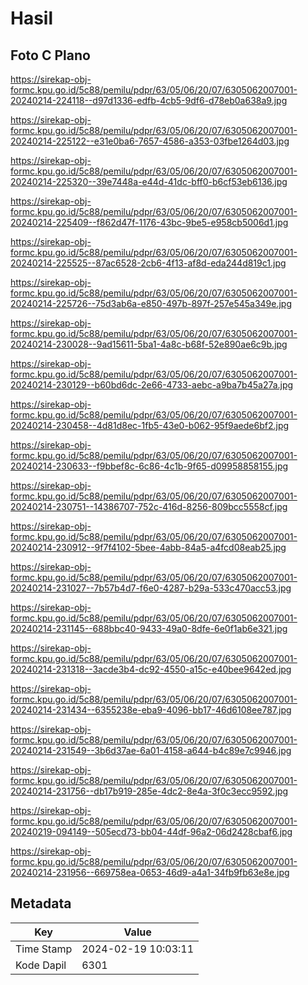 # Hasil

## Foto C Plano

https://sirekap-obj-formc.kpu.go.id/5c88/pemilu/pdpr/63/05/06/20/07/6305062007001-20240214-224118--d97d1336-edfb-4cb5-9df6-d78eb0a638a9.jpg

https://sirekap-obj-formc.kpu.go.id/5c88/pemilu/pdpr/63/05/06/20/07/6305062007001-20240214-225122--e31e0ba6-7657-4586-a353-03fbe1264d03.jpg

https://sirekap-obj-formc.kpu.go.id/5c88/pemilu/pdpr/63/05/06/20/07/6305062007001-20240214-225320--39e7448a-e44d-41dc-bff0-b6cf53eb6136.jpg

https://sirekap-obj-formc.kpu.go.id/5c88/pemilu/pdpr/63/05/06/20/07/6305062007001-20240214-225409--f862d47f-1176-43bc-9be5-e958cb5006d1.jpg

https://sirekap-obj-formc.kpu.go.id/5c88/pemilu/pdpr/63/05/06/20/07/6305062007001-20240214-225525--87ac6528-2cb6-4f13-af8d-eda244d819c1.jpg

https://sirekap-obj-formc.kpu.go.id/5c88/pemilu/pdpr/63/05/06/20/07/6305062007001-20240214-225726--75d3ab6a-e850-497b-897f-257e545a349e.jpg

https://sirekap-obj-formc.kpu.go.id/5c88/pemilu/pdpr/63/05/06/20/07/6305062007001-20240214-230028--9ad15611-5ba1-4a8c-b68f-52e890ae6c9b.jpg

https://sirekap-obj-formc.kpu.go.id/5c88/pemilu/pdpr/63/05/06/20/07/6305062007001-20240214-230129--b60bd6dc-2e66-4733-aebc-a9ba7b45a27a.jpg

https://sirekap-obj-formc.kpu.go.id/5c88/pemilu/pdpr/63/05/06/20/07/6305062007001-20240214-230458--4d81d8ec-1fb5-43e0-b062-95f9aede6bf2.jpg

https://sirekap-obj-formc.kpu.go.id/5c88/pemilu/pdpr/63/05/06/20/07/6305062007001-20240214-230633--f9bbef8c-6c86-4c1b-9f65-d09958858155.jpg

https://sirekap-obj-formc.kpu.go.id/5c88/pemilu/pdpr/63/05/06/20/07/6305062007001-20240214-230751--14386707-752c-416d-8256-809bcc5558cf.jpg

https://sirekap-obj-formc.kpu.go.id/5c88/pemilu/pdpr/63/05/06/20/07/6305062007001-20240214-230912--9f7f4102-5bee-4abb-84a5-a4fcd08eab25.jpg

https://sirekap-obj-formc.kpu.go.id/5c88/pemilu/pdpr/63/05/06/20/07/6305062007001-20240214-231027--7b57b4d7-f6e0-4287-b29a-533c470acc53.jpg

https://sirekap-obj-formc.kpu.go.id/5c88/pemilu/pdpr/63/05/06/20/07/6305062007001-20240214-231145--688bbc40-9433-49a0-8dfe-6e0f1ab6e321.jpg

https://sirekap-obj-formc.kpu.go.id/5c88/pemilu/pdpr/63/05/06/20/07/6305062007001-20240214-231318--3acde3b4-dc92-4550-a15c-e40bee9642ed.jpg

https://sirekap-obj-formc.kpu.go.id/5c88/pemilu/pdpr/63/05/06/20/07/6305062007001-20240214-231434--6355238e-eba9-4096-bb17-46d6108ee787.jpg

https://sirekap-obj-formc.kpu.go.id/5c88/pemilu/pdpr/63/05/06/20/07/6305062007001-20240214-231549--3b6d37ae-6a01-4158-a644-b4c89e7c9946.jpg

https://sirekap-obj-formc.kpu.go.id/5c88/pemilu/pdpr/63/05/06/20/07/6305062007001-20240214-231756--db17b919-285e-4dc2-8e4a-3f0c3ecc9592.jpg

https://sirekap-obj-formc.kpu.go.id/5c88/pemilu/pdpr/63/05/06/20/07/6305062007001-20240219-094149--505ecd73-bb04-44df-96a2-06d2428cbaf6.jpg

https://sirekap-obj-formc.kpu.go.id/5c88/pemilu/pdpr/63/05/06/20/07/6305062007001-20240214-231956--669758ea-0653-46d9-a4a1-34fb9fb63e8e.jpg


## Metadata

| Key        | Value               |
| ---------- | ------------------- |
| Time Stamp | 2024-02-19 10:03:11 |
| Kode Dapil | 6301                |



